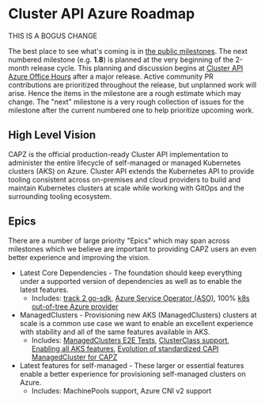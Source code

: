 # Cluster API Azure Roadmap

THIS IS A BOGUS CHANGE

The best place to see what's coming is in [the public milestones](https://github.com/kubernetes-sigs/cluster-api-provider-azure/milestones).
The next numbered milestone (e.g. **1.8**) is planned at the very beginning of the 2-month release cycle. This planning and discussion begins at [Cluster API Azure Office Hours](http://bit.ly/k8s-capz-agenda) after a major release.
Active community PR contributions are prioritized throughout the release, but unplanned work will arise. Hence the items in the milestone are a rough estimate which may change.
The "next" milestone is a very rough collection of issues for the milestone after the current numbered one to help prioritize upcoming work.

## High Level Vision

CAPZ is the official production-ready Cluster API implementation to administer the entire lifecycle of self-managed or managed Kubernetes clusters (AKS) on Azure. Cluster API extends the Kubernetes API to provide tooling consistent across on-premises and cloud providers to build and maintain Kubernetes clusters at scale while working with GitOps and the surrounding tooling ecosystem.

## Epics

There are a number of large priority "Epics" which may span across milestones which we believe are important to providing CAPZ users an even better experience and improving the vision.

-  Latest Core Dependencies - The foundation should keep everything under a supported version of dependencies as well as to enable the latest features.
    - Includes: [track 2 go-sdk](https://github.com/kubernetes-sigs/cluster-api-provider-azure/issues/2670), [Azure Service Operator (ASO)](https://github.com/kubernetes-sigs/cluster-api-provider-azure/issues/416), 100% [k8s out-of-tree Azure provider](https://github.com/kubernetes-sigs/cluster-api-provider-azure/issues/715)
-  ManagedClusters - Provisioning new AKS (ManagedClusters) clusters at scale is a common use case we want to enable an excellent experience with stability and all of the same features available in AKS.
    - Includes: [ManagedClusters E2E Tests](https://github.com/kubernetes-sigs/cluster-api-provider-azure/issues/2873), [ClusterClass support](https://github.com/kubernetes-sigs/cluster-api-provider-azure/issues/2684), [Enabling all AKS features](https://github.com/kubernetes-sigs/cluster-api-provider-azure/issues/2625), [Evolution of standardized CAPI ManagedCluster for CAPZ](https://github.com/kubernetes-sigs/cluster-api/blob/main/docs/proposals/20220725-managed-kubernetes.md)
-  Latest features for self-managed - These larger or essential features enable a better experience for provisioning self-managed clusters on Azure.
    - Includes: MachinePools support, Azure CNI v2 support
